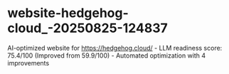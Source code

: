 # website-hedgehog-cloud_-20250825-124837
AI-optimized website for https://hedgehog.cloud/ - LLM readiness score: 75.4/100 (Improved from 59.9/100) - Automated optimization with 4 improvements
